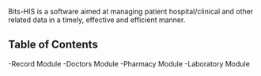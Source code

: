 
Bits-HIS is a software aimed at managing patient hospital/clinical 
and other related data in a timely, effective and efficient manner.
## Table of Contents
 -Record Module 
 -Doctors Module 
 -Pharmacy Module 
 -Laboratory Module
